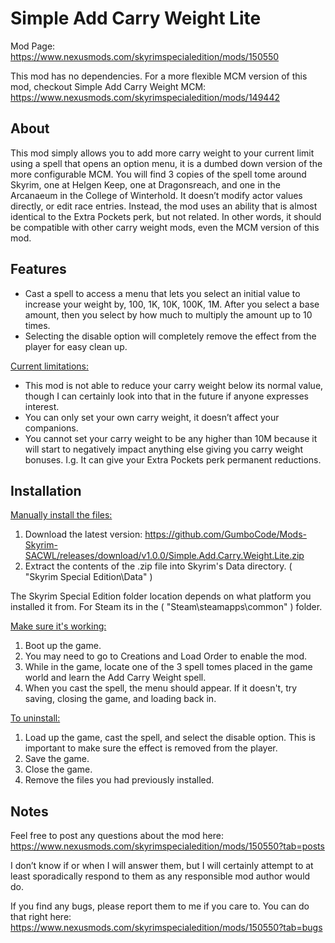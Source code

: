 # Simple Add Carry Weight Lite

Mod Page: https://www.nexusmods.com/skyrimspecialedition/mods/150550

This mod has no dependencies. For a more flexible MCM version of this mod, checkout Simple Add Carry Weight MCM: https://www.nexusmods.com/skyrimspecialedition/mods/149442

## About

This mod simply allows you to add more carry weight to your current limit using a spell that opens an option menu, it is a dumbed down version of the more configurable MCM. You will find 3 copies of the spell tome around Skyrim, one at Helgen Keep, one at Dragonsreach, and one in the Arcanaeum in the College of Winterhold. It doesn’t modify actor values directly, or edit race entries. Instead, the mod uses an ability that is almost identical to the Extra Pockets perk, but not related. In other words, it should be compatible with other carry weight mods, even the MCM version of this mod.

## Features

- Cast a spell to access a menu that lets you select an initial value to increase your weight by, 100, 1K, 10K, 100K, 1M. After you select a base amount, then you select by how much to multiply the amount up to 10 times.
- Selecting the disable option will completely remove the effect from the player for easy clean up.

<ins>Current limitations:</ins>

- This mod is not able to reduce your carry weight below its normal value, though I can certainly look into that in the future if anyone expresses interest.
- You can only set your own carry weight, it doesn’t affect your companions.
- You cannot set your carry weight to be any higher than 10M because it will start to negatively impact anything else giving you carry weight bonuses. I.g. It can give your Extra Pockets perk permanent reductions.

## Installation

<ins>Manually install the files:</ins>

1. Download the latest version: https://github.com/GumboCode/Mods-Skyrim-SACWL/releases/download/v1.0.0/Simple.Add.Carry.Weight.Lite.zip
2. Extract the contents of the .zip file into Skyrim's Data directory. ( "Skyrim Special Edition\Data\" )

The Skyrim Special Edition folder location depends on what platform you installed it from. For Steam its in the ( "Steam\steamapps\common\" ) folder.

<ins>Make sure it's working:</ins>

1. Boot up the game.
2. You may need to go to Creations and Load Order to enable the mod.
3. While in the game, locate one of the 3 spell tomes placed in the game world and learn the Add Carry Weight spell.
4. When you cast the spell, the menu should appear. If it doesn't, try saving, closing the game, and loading back in.

<ins>To uninstall:</ins>

1. Load up the game, cast the spell, and select the disable option. This is important to make sure the effect is removed from the player.
2. Save the game.
3. Close the game.
4. Remove the files you had previously installed.

## Notes

Feel free to post any questions about the mod here: https://www.nexusmods.com/skyrimspecialedition/mods/150550?tab=posts

I don’t know if or when I will answer them, but I will certainly attempt to at least sporadically respond to them as any responsible mod author would do.

If you find any bugs, please report them to me if you care to. You can do that right here: https://www.nexusmods.com/skyrimspecialedition/mods/150550?tab=bugs